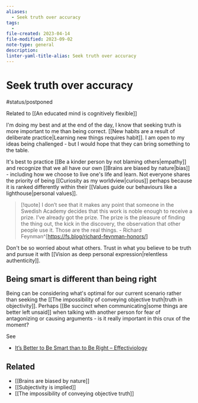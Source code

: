```yaml
---
aliases:
  - Seek truth over accuracy
tags:
  - 
file-created: 2023-04-14
file-modified: 2023-09-02
note-type: general
description: 
linter-yaml-title-alias: Seek truth over accuracy
---
```


# Seek truth over accuracy

#status/postponed

Related to [[An educated mind is cognitively flexible]]

I'm doing my best and at the end of the day, I know that seeking truth is more important to me than being correct. [[New habits are a result of deliberate practice|Learning new things requires habit]].  I am open to my ideas being challenged - but I would hope that they can bring something to the table.

It's best to practice [[Be a kinder person by not blaming others|empathy]] and recognize that we all have our own [[Brains are biased by nature|bias]] - including how we choose to live one's life and learn. Not everyone shares the priority of being [[Curiosity as my worldview|curious]] perhaps because it is ranked differently within their [[Values guide our behaviours like a lighthouse|personal values]].

> [!quote]
> I don’t see that it makes any point that someone in the Swedish Academy decides that this work is noble enough to receive a prize. I’ve already got the prize. The prize is the pleasure of finding the thing out, the kick in the discovery, the observation that other people use it. Those are the real things.
> \- Richard Feynman^[https://fs.blog/richard-feynman-honors/]

Don't be so worried about what others. Trust in what you believe to be truth and pursue it with [[Vision as deep personal expression|relentless authenticity]].

## Being smart is different than being right

Being can be considering what's optimal for our current scenario rather than seeking the [[The impossibility of conveying objective truth|truth in objectivity]]. Perhaps [[Be succinct when communicating|some things are better left unsaid]] when talking with another person for fear of antagonizing or causing arguments - is it really important in this crux of the moment?

See
- [It’s Better to Be Smart than to Be Right – Effectiviology](https://effectiviology.com/better-to-be-smart-than-right/#Difference_between_being_smart_and_right)

## Related

- [[Brains are biased by nature]]
- [[Subjectivity is implied]]
- [[The impossibility of conveying objective truth]]
